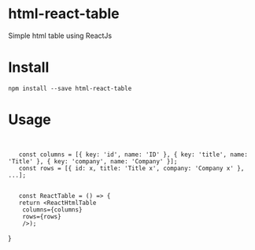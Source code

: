 # html-react-table
Simple html table using ReactJs

# Install
```npm install --save html-react-table```

# Usage
```import ReactHtmlTable from 'html-react-table';
   

   const columns = [{ key: 'id', name: 'ID' }, { key: 'title', name: 'Title' }, { key: 'company', name: 'Company' }];
   const rows = [{ id: x, title: 'Title x', company: 'Company x' }, ...];


   const ReactTable = () => {
   return <ReactHtmlTable
    columns={columns}
    rows={rows}
    />);
```
}

